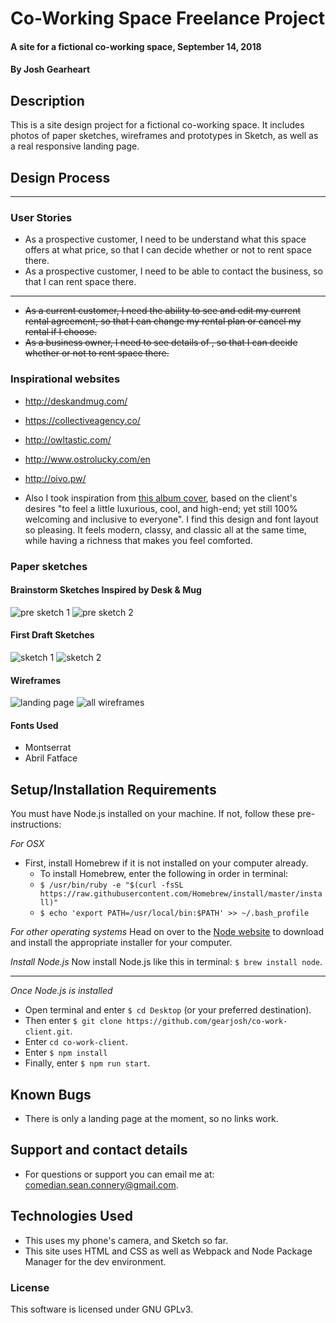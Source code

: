 # Co-Working Space Freelance Project

#### A site for a fictional co-working space, September 14, 2018

#### By Josh Gearheart

## Description
This is a site design project for a fictional co-working space.  It includes photos of paper sketches, wireframes and prototypes in Sketch, as well as a real responsive landing page.

## Design Process

****

### User Stories

- As a prospective customer,
  I need to be understand what this space offers at what price,
  so that I can decide whether or not to rent space there.
- As a prospective customer,
  I need to be able to contact the business,
  so that I can rent space there.
****
- ~~As a current customer,
  I need the ability to see and edit my current rental agreement,
  so that I can change my rental plan or cancel my rental if I choose.~~
- ~~As a business owner,
  I need to see details of ,
  so that I can decide whether or not to rent space there.~~

### Inspirational websites

- http://deskandmug.com/
- https://collectiveagency.co/
- http://owltastic.com/
- http://www.ostrolucky.com/en
- http://oivo.pw/

- Also I took inspiration from [this album cover](img/bama.jpg), based on the client's desires "to feel a little luxurious, cool, and high-end; yet still 100% welcoming and inclusive to everyone".  I find this design and font layout so pleasing.  It feels modern, classy, and classic all at the same time, while having a richness that makes you feel comforted.

### Paper sketches

#### Brainstorm Sketches Inspired by Desk & Mug

![pre sketch 1](src/assets/img/pre1.jpg)
![pre sketch 2](src/assets/img/pre2.jpg)

#### First Draft Sketches

![sketch 1](src/assets/img/draft1.jpg)
![sketch 2](src/assets/img/draft2.jpg)

#### Wireframes

![landing page](src/assets/img/landing-wireframe.png)
![all wireframes](src/assets/img/wireframes-all.png)

#### Fonts Used

- Montserrat
- Abril Fatface

## Setup/Installation Requirements

You must have Node.js installed on your machine. If not, follow these pre-instructions:

_For OSX_

- First, install Homebrew if it is not installed on your computer already.
  - To install Homebrew, enter the following in order in terminal:
  - `$ /usr/bin/ruby -e "$(curl -fsSL https://raw.githubusercontent.com/Homebrew/install/master/install)"`
  - `$ echo 'export PATH=/usr/local/bin:$PATH' >> ~/.bash_profile`

_For other operating systems_
Head on over to the [Node website](https://nodejs.org/en/download/) to download and install the appropriate installer for your computer.

_Install Node.js_
Now install Node.js like this in terminal: `$ brew install node`.

****
_Once Node.js is installed_

- Open terminal and enter `$ cd Desktop` (or your preferred destination).
- Then enter `$ git clone https://github.com/gearjosh/co-work-client.git`.
- Enter `cd co-work-client`.
- Enter `$ npm install`
- Finally, enter `$ npm run start`.

## Known Bugs
- There is only a landing page at the moment, so no links work.

## Support and contact details
- For questions or support you can email me at: comedian.sean.connery@gmail.com.

## Technologies Used
- This uses my phone's camera, and Sketch so far.
- This site uses HTML and CSS as well as Webpack and Node Package Manager for the dev environment.

### License
This software is licensed under GNU GPLv3.

